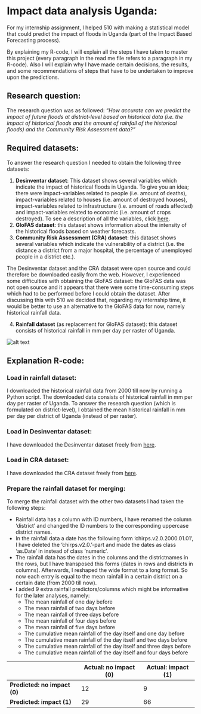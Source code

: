 # Impact data analysis Uganda:  

For my internship assignment, I helped 510 with making a statistical model that could predict the impact of floods in Uganda (part of the Impact Based Forecasting process). 

By explaining my R-code, I will explain all the steps I have taken to master this project (every paragraph in the read me file refers to a paragraph in my R-code). Also I will explain why I have made certain decisions, the results, and some recommendations of steps that have to be undertaken to improve upon the predictions. 

## Research question: 

The research question was as followed: *“How accurate can we predict the impact of future floods at district-level based on historical data (i.e. the impact of historical floods and the amount of rainfall of the historical floods) and the Community Risk Assessment data?”*

## Required datasets: 

To answer the research question I needed to obtain the following three datasets: 
1.	**Desinventar dataset**:  This dataset shows several variables which indicate the impact of  historical floods in Uganda. To give you an idea; there were impact-variables related to people (i.e. amount of deaths), impact-variables related to houses (i.e. amount of destroyed houses), impact-variables related to infrastructure (i.e. amount of roads affected) and impact-variables related to economic (i.e. amount of crops destroyed). To see a description of all the variables, click [here](https://www.desinventar.net/effects.html).
2.	**GloFAS dataset**: this dataset shows information about the intensity of the historical floods based on weather forecasts.  
3.	**Community Risk Assessment (CRA) dataset**: this dataset shows several variables which indicate the vulnerability of a district (i.e. the distance a district from a major hospital, the percentage of unemployed people in a district etc.).

The Desinventar dataset and the CRA dataset were open source and could therefore be downloaded easily from the web. However, I experienced some difficulties with obtaining the GloFAS dataset: the GloFAS data was not open source and it appears that there were some time-consuming steps which had to be performed before I could obtain the dataset. After discussing this with 510 we decided that, regarding my internship time, it would be better to use an alternative to the GloFAS data for now, namely historical rainfall data. 

4.	**Rainfall dataset**  (as replacement for GloFAS dataset): this dataset consists of historical rainfall in mm per day per raster of Uganda.

![alt text](https://github.com/rodekruis/statistical_floodimpact_uganda/raw/master/datasets.png)


## Explanation R-code: 

### Load in rainfall dataset:  

I downloaded the historical rainfall data from 2000 till now by running a Python script. The downloaded data consists of historical rainfall in mm per day per raster of Uganda. To answer the research question (which is formulated on district-level), I obtained the mean historical rainfall in mm per day per district of Uganda (instead of per raster). 

### Load in Desinventar dataset: 

I have downloaded the Desinventar dataset freely from [here](https://www.desinventar.net/DesInventar/download_base.jsp?countrycode=uga). 

### Load in CRA dataset: 

I have downloaded the CRA dataset freely from [here](https://dashboard.510.global/#!/community_risk). 

### Prepare the rainfall dataset for merging: 

To merge the rainfall dataset with the other two datasets I had taken the following steps:  
- Rainfall data has a column with ID numbers, I have renamed the column ‘district’ and changed the ID numbers to the corresponding  uppercase district names. 
- In the rainfall data a date has the following form ‘chirps.v2.0.2000.01.01’, I have deleted the  ‘chirps.v2.0.’-part and made the dates as class ‘as.Date’ in instead of class ‘numeric’. 
- The rainfall data has the dates in the columns and the districtnames in the rows, but I have transposed this forms (dates in rows and districts in columns). Afterwards, I reshaped the wide format to a long format. So now each entry is equal to the mean rainfall in a certain district on a certain date (from 2000 till now).
- I added 9 extra rainfall predictors/columns which might be informative for the later analyses, namely: 
	- The mean rainfall of one day before 
	- The mean rainfall of two days before 
	- The mean rainfall of three days before 
	- The mean rainfall of four days before 
	- The mean rainfall of five days before 
	- The cumulative mean rainfall of the day itself and one day before 
	- The cumulative mean rainfall of the day itself and two days before 
	- The cumulative mean rainfall of the day itself and three days before 
	- The cumulative mean rainfall of the day itself and four days before 

<i></i>   | Actual: no impact (0) | Actual: impact (1) 
--- | --- | ---
**Predicted: no impact (0)** | 12 | 9
**Predicted: impact (1)** | 29 | 66
